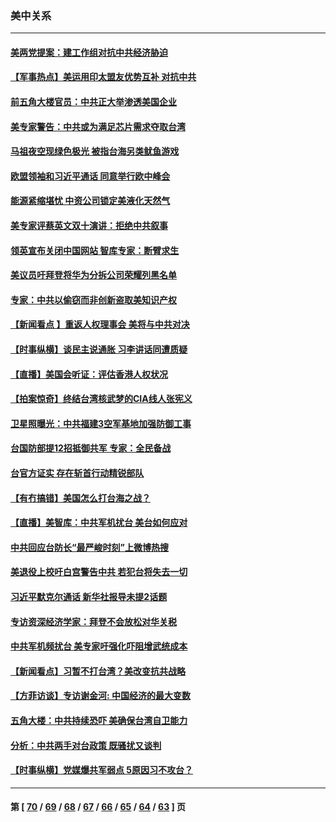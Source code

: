 ### 美中关系
---
#### [美两党提案：建工作组对抗中共经济胁迫](../../pages/nf1412576/n13308900.md) 
#### [【军事热点】美运用印太盟友优势互补 对抗中共](../../pages/nf1412576/n13308362.md) 
#### [前五角大楼官员：中共正大举渗透美国企业](../../pages/nf1412576/n13308274.md) 
#### [美专家警告：中共或为满足芯片需求夺取台湾](../../pages/nf1412576/n13308021.md) 
#### [马祖夜空现绿色极光 被指台海另类鱿鱼游戏](../../pages/nf1412576/n13307705.md) 
#### [欧盟领袖和习近平通话 同意举行欧中峰会](../../pages/nf1412576/n13307157.md) 
#### [能源紧缩堪忧 中资公司锁定美液化天然气](../../pages/nf1412576/n13306688.md) 
#### [美专家评蔡英文双十演讲：拒绝中共叙事](../../pages/nf1412576/n13306347.md) 
#### [领英宣布关闭中国网站 智库专家：断臂求生](../../pages/nf1412576/n13305945.md) 
#### [美议员吁拜登将华为分拆公司荣耀列黑名单](../../pages/nf1412576/n13305462.md) 
#### [专家：中共以偷窃而非创新盗取美知识产权](../../pages/nf1412576/n13305449.md) 
#### [【新闻看点 】重返人权理事会 美将与中共对决](../../pages/nf1412576/n13305099.md) 
#### [【时事纵横】谈民主说通胀 习李讲话同遭质疑](../../pages/nf1412576/n13305166.md) 
#### [【直播】美国会听证：评估香港人权状况](../../pages/nf1412576/n13304862.md) 
#### [【拍案惊奇】终结台湾核武梦的CIA线人张宪义](../../pages/nf1412576/n13304453.md) 
#### [卫星照曝光：中共福建3空军基地加强防御工事](../../pages/nf1412576/n13304274.md) 
#### [台国防部提12招抵御共军 专家：全民备战](../../pages/nf1412576/n13304231.md) 
#### [台官方证实 存在斩首行动精锐部队](../../pages/nf1412576/n13300186.md) 
#### [【有冇搞错】美国怎么打台海之战？](../../pages/nf1412576/n13302548.md) 
#### [【直播】美智库：中共军机扰台 美台如何应对](../../pages/nf1412576/n13283523.md) 
#### [中共回应台防长“最严峻时刻”上微博热搜](../../pages/nf1412576/n13291224.md) 
#### [美退役上校吁白宫警告中共 若犯台将失去一切](../../pages/nf1412576/n13301797.md) 
#### [习近平默克尔通话 新华社报导未提2话题](../../pages/nf1412576/n13302150.md) 
#### [专访资深经济学家：拜登不会放松对华关税](../../pages/nf1412576/n13300052.md) 
#### [中共军机频扰台 美专家吁强化吓阻增武统成本](../../pages/nf1412576/n13301480.md) 
#### [【新闻看点】习暂不打台湾？美改变抗共战略](../../pages/nf1412576/n13300263.md) 
#### [【方菲访谈】专访谢金河: 中国经济的最大变数](../../pages/nf1412576/n13300005.md) 
#### [五角大楼：中共持续恐吓 美确保台湾自卫能力](../../pages/nf1412576/n13300377.md) 
#### [分析：中共两手对台政策 既骚扰又谈判](../../pages/nf1412576/n13300019.md) 
#### [【时事纵横】党媒爆共军弱点 5原因习不攻台？](../../pages/nf1412576/n13300129.md) 

---
#### 第 [ [70](./70.md) / [69](./69.md) / [68](./68.md) / [67](./67.md) / [66](./66.md) / [65](./65.md) / [64](./64.md) / [63](./63.md) ] 页
